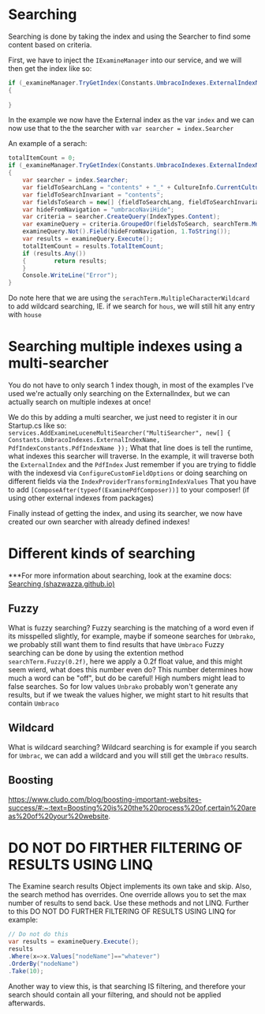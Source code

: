 # Searching
Searching is done by taking the index and using the Searcher to find some content based on criteria.

First, we have to inject the `IExamineManager` into our service, and we will then get the index like so:

```csharp
if (_examineManager.TryGetIndex(Constants.UmbracoIndexes.ExternalIndexName, out var index))  
{
	
}
```
In the example we now have the External index as the var `index` and we can now use that to the the searcher with `var searcher = index.Searcher`

An example of a serach:
```csharp
totalItemCount = 0;  
if (_examineManager.TryGetIndex(Constants.UmbracoIndexes.ExternalIndexName, out var index))  
{  
    var searcher = index.Searcher;  
    var fieldToSearchLang = "contents" + "_" + CultureInfo.CurrentCulture.ToString().ToLower();  
    var fieldToSearchInvariant = "contents";  
    var fieldsToSearch = new[] {fieldToSearchLang, fieldToSearchInvariant};  
    var hideFromNavigation = "umbracoNaviHide";  
    var criteria = searcher.CreateQuery(IndexTypes.Content);  
    var examineQuery = criteria.GroupedOr(fieldsToSearch, searchTerm.MultipleCharacterWildcard());  
    examineQuery.Not().Field(hideFromNavigation, 1.ToString());  
    var results = examineQuery.Execute();  
    totalItemCount = results.TotalItemCount;  
    if (results.Any())  
    {        return results;  
    }  
    Console.WriteLine("Error");  
}
```
Do note here that we are using the `serachTerm.MultipleCharacterWildcard` to add wildcard searching, IE. if we search for `hous`, we will still hit any entry with `house`

# Searching multiple indexes using a multi-searcher
You do not have to only search 1 index though, in most of the examples I've used we're actually only searching on the ExternalIndex, but we can actually search on multiple indexes at once!

We do this by adding a multi searcher, we just need to register it in our Startup.cs like so:
`services.AddExamineLuceneMultiSearcher("MultiSearcher", new[] { Constants.UmbracoIndexes.ExternalIndexName, PdfIndexConstants.PdfIndexName });`
What that line does is tell the runtime, what indexes this searcher will traverse. In the example, it will traverse both the `ExternalIndex` and the `PdfIndex`
Just remember if you are trying to fiddle with the indexesd via `ConfigureCustomFieldOptions` or doing searching on different fields via the `IndexProviderTransformingIndexValues`
That you have to add `[ComposeAfter(typeof(ExaminePdfComposer))]` to your composer!
(if using other external indexes from packages)

Finally instead of getting the index, and using its searcher, we now have created our own searcher with already defined indexes!


# Different kinds of searching
***For more information about searching, look at the examine docs: [Searching (shazwazza.github.io)](https://shazwazza.github.io/Examine/searching)

## Fuzzy
What is fuzzy searching? Fuzzy searching is the matching of a word even if its misspelled slightly, for example, maybe if someone searches for `Umbrako`, we probably still want them to find results that have `Umbraco`
Fuzzy searching can be done by using the extention method `searchTerm.Fuzzy(0.2f)`, here we apply a 0.2f float value, and this might seem wierd, what does this number even do?
This number determines how much a word can be "off", but do be careful! High numbers might lead to false searches. 
So for low values `Unbrako` probably won't generate any results, but if we tweak the values higher, we might start to hit results that contain `Umbraco`


## Wildcard
What is wildcard searching? Wildcard searching is for example if you search for `Umbrac`, we can add a wildcard and you will still get the `Umbraco`  results.

## Boosting
https://www.cludo.com/blog/boosting-important-websites-success/#:~:text=Boosting%20is%20the%20process%20of,certain%20areas%20of%20your%20website.

# DO NOT DO FIRTHER FILTERING OF RESULTS USING LINQ
The Examine search results Object implements its own take and skip. Also, the search method has overrides. One override allows you to set the max number of results to send back. Use these methods and not LINQ. Further to this DO NOT DO FURTHER FILTERING OF RESULTS USING LINQ for example:

```csharp
// Do not do this 
var results = examineQuery.Execute(); 
results
.Where(x=>x.Values["nodeName"]=="whatever")
.OrderBy("nodeName")
.Take(10);
```

Another way to view this, is that searching IS filtering, and therefore your search should contain all your filtering, and should not be applied afterwards.